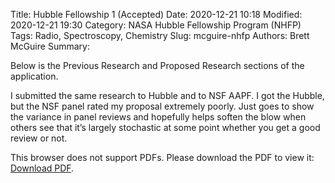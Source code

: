 Title: Hubble Fellowship 1 (Accepted) 
Date: 2020-12-21 10:18
Modified: 2020-12-21 19:30
Category: NASA Hubble Fellowship Program (NHFP)
Tags:  Radio, Spectroscopy, Chemistry
Slug: mcguire-nhfp
Authors: Brett McGuire
Summary: 

Below is the Previous Research and Proposed Research sections of the application. 

I submitted the same research to Hubble and to NSF AAPF.  I got the Hubble, but the NSF panel rated my proposal extremely poorly.  Just goes to show the variance in panel reviews and hopefully helps soften the blow when others see that it’s largely stochastic at some point whether you get a good review or not. 


<object data="https://www.dropbox.com/s/66ftv2dl71wwgw7/mcguire_hubble.pdf?raw=1" type="application/pdf" width="700px" height="800px">
        <p>This browser does not support PDFs. Please download the PDF to view it: <a href="https://www.dropbox.com/s/66ftv2dl71wwgw7/mcguire_hubble.pdf?raw=1">Download PDF</a>.</p>
</object>